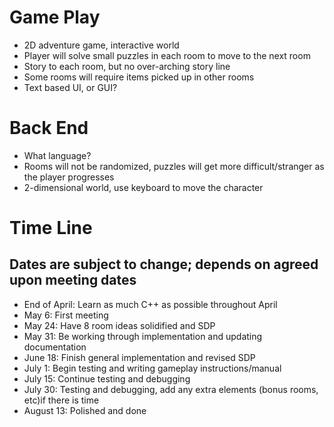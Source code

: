 # Game Play
* 2D adventure game, interactive world
* Player will solve small puzzles in each room to move to the next room
* Story to each room, but no over-arching story line
* Some rooms will require items picked up in other rooms
* Text based UI, or GUI?

# Back End
* What language? 
* Rooms will not be randomized, puzzles will get more difficult/stranger as the player progresses
* 2-dimensional world, use keyboard to move the character

# Time Line
## Dates are subject to change; depends on agreed upon meeting dates 
* End of April: Learn as much C++ as possible throughout April
* May 6: First meeting
* May 24: Have 8 room ideas solidified and SDP
* May 31: Be working through implementation and updating documentation
* June 18: Finish general implementation and revised SDP
* July 1: Begin testing and writing gameplay instructions/manual
* July 15: Continue testing and debugging
* July 30: Testing and debugging, add any extra elements (bonus rooms, etc)if there is time
* August 13: Polished and done
